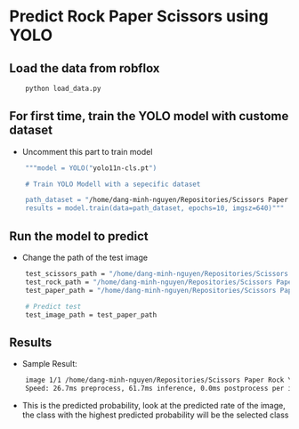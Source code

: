 # Predict Rock Paper Scissors using YOLO

## Load the data from robflox

```bash
    python load_data.py
```

## For first time, train the YOLO model with custome dataset

- Uncomment this part to train model

```bash
    """model = YOLO("yolo11n-cls.pt")

    # Train YOLO Modell with a sepecific dataset

    path_dataset = "/home/dang-minh-nguyen/Repositories/Scissors Paper Rock YOLO 2/Rock-Paper-Scissors-1"
    results = model.train(data=path_dataset, epochs=10, imgsz=640)"""
```

## Run the model to predict

- Change the path of the test image

```bash
    test_scissors_path = "/home/dang-minh-nguyen/Repositories/Scissors Paper Rock YOLO 2/test/scissor_test.jpg"
    test_rock_path = "/home/dang-minh-nguyen/Repositories/Scissors Paper Rock YOLO 2/test/rock.jpeg"
    test_paper_path = "/home/dang-minh-nguyen/Repositories/Scissors Paper Rock YOLO 2/test/paper.jpg"

    # Predict test
    test_image_path = test_paper_path
```

## Results

- Sample Result:

```bash
    image 1/1 /home/dang-minh-nguyen/Repositories/Scissors Paper Rock YOLO 2/test/paper.jpg: 640x640 paper 0.59, scissors 0.38, rock 0.03, 61.7ms
    Speed: 26.7ms preprocess, 61.7ms inference, 0.0ms postprocess per image at shape (1, 3, 640, 640)
```

- This is the predicted probability, look at the predicted rate of the image, the class with the highest predicted probability will be the selected class